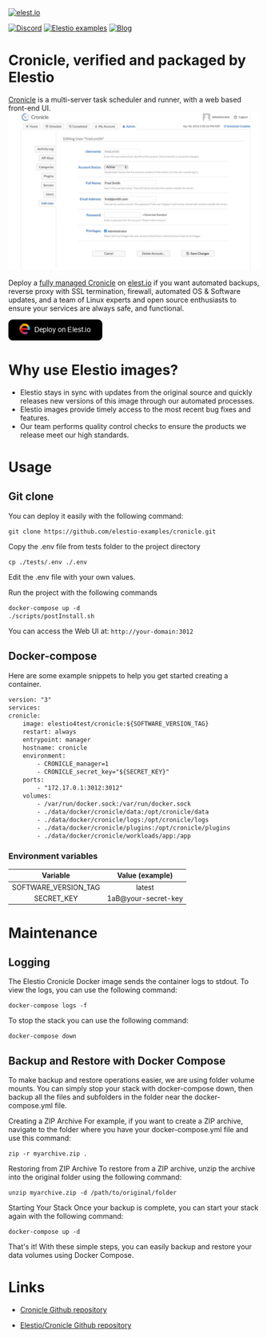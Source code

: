 <a href="https://elest.io">
  <img src="https://elest.io/images/elestio.svg" alt="elest.io" width="150" height="75">
</a>

[![Discord](https://img.shields.io/static/v1.svg?logo=discord&color=f78A38&labelColor=083468&logoColor=ffffff&style=for-the-badge&label=Discord&message=community)](https://discord.gg/4T4JGaMYrD "Get instant assistance and engage in live discussions with both the community and team through our chat feature.")
[![Elestio examples](https://img.shields.io/static/v1.svg?logo=github&color=f78A38&labelColor=083468&logoColor=ffffff&style=for-the-badge&label=github&message=open%20source)](https://github.com/elestio-examples "Access the source code for all our repositories by viewing them.")
[![Blog](https://img.shields.io/static/v1.svg?color=f78A38&labelColor=083468&logoColor=ffffff&style=for-the-badge&label=elest.io&message=Blog)](https://blog.elest.io "Latest news about elestio, open source software, and DevOps techniques.")

# Cronicle, verified and packaged by Elestio

[Cronicle](https://cronicle.net) is a multi-server task scheduler and runner, with a web based front-end UI.
<img src="https://github.com/elestio-examples/cronicle/raw/main/cronicle.jpg" alt="cronicle" width="800">

Deploy a <a target="_blank" href="https://elest.io/open-source/cronicle">fully managed Cronicle</a> on <a target="_blank" href="https://elest.io/">elest.io</a> if you want automated backups, reverse proxy with SSL termination, firewall, automated OS & Software updates, and a team of Linux experts and open source enthusiasts to ensure your services are always safe, and functional.

[![deploy](https://github.com/elestio-examples/cronicle/raw/main/deploy-on-elestio.png)](https://dash.elest.io/deploy?source=cicd&social=dockerCompose&url=https://github.com/elestio-examples/cronicle)

# Why use Elestio images?

- Elestio stays in sync with updates from the original source and quickly releases new versions of this image through our automated processes.
- Elestio images provide timely access to the most recent bug fixes and features.
- Our team performs quality control checks to ensure the products we release meet our high standards.

# Usage

## Git clone

You can deploy it easily with the following command:

    git clone https://github.com/elestio-examples/cronicle.git

Copy the .env file from tests folder to the project directory

    cp ./tests/.env ./.env

Edit the .env file with your own values.

Run the project with the following commands

    docker-compose up -d
    ./scripts/postInstall.sh

You can access the Web UI at: `http://your-domain:3012`

## Docker-compose

Here are some example snippets to help you get started creating a container.

    version: "3"
    services:
    cronicle:
        image: elestio4test/cronicle:${SOFTWARE_VERSION_TAG}
        restart: always
        entrypoint: manager
        hostname: cronicle
        environment:
            - CRONICLE_manager=1
            - CRONICLE_secret_key="${SECRET_KEY}"
        ports:
            - "172.17.0.1:3012:3012"
        volumes:
            - /var/run/docker.sock:/var/run/docker.sock
            - ./data/docker/cronicle/data:/opt/cronicle/data
            - ./data/docker/cronicle/logs:/opt/cronicle/logs
            - ./data/docker/cronicle/plugins:/opt/cronicle/plugins
            - ./data/docker/cronicle/workloads/app:/app

### Environment variables

|       Variable       |   Value (example)   |
| :------------------: | :-----------------: |
| SOFTWARE_VERSION_TAG |       latest        |
|      SECRET_KEY      | 1aB@your-secret-key |

# Maintenance

## Logging

The Elestio Cronicle Docker image sends the container logs to stdout. To view the logs, you can use the following command:

    docker-compose logs -f

To stop the stack you can use the following command:

    docker-compose down

## Backup and Restore with Docker Compose

To make backup and restore operations easier, we are using folder volume mounts. You can simply stop your stack with docker-compose down, then backup all the files and subfolders in the folder near the docker-compose.yml file.

Creating a ZIP Archive
For example, if you want to create a ZIP archive, navigate to the folder where you have your docker-compose.yml file and use this command:

    zip -r myarchive.zip .

Restoring from ZIP Archive
To restore from a ZIP archive, unzip the archive into the original folder using the following command:

    unzip myarchive.zip -d /path/to/original/folder

Starting Your Stack
Once your backup is complete, you can start your stack again with the following command:

    docker-compose up -d

That's it! With these simple steps, you can easily backup and restore your data volumes using Docker Compose.

# Links

- <a target="_blank" href="https://github.com/cronicle-edge/cronicle-edge">Cronicle Github repository</a>

- <a target="_blank" href="https://github.com/elestio-examples/cronicle">Elestio/Cronicle Github repository</a>
